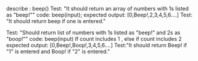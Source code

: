 describe : beep()
Test: "It should return an array of numbers with 1s listed as "beep!""
code: beep(input);
expected output: [0,Beep!,2,3,4,5,6....]
Test: "It should return beep if one is entered."

Test: "Should return list of numbers with 1s listed as "beep!" and 2s as "boop!""
code: beep(input) If count includes 1 , else if count includes 2
expected output: [0,Beep!,Boop!,3,4,5,6....]
Test:"It should return Beep! if "1" is entered and Boop! if "2" is entered."


